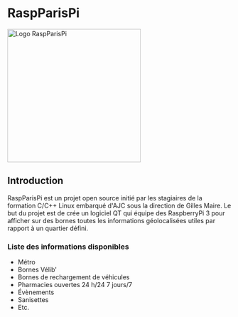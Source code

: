# RaspParisPi
<img title="Logo RaspParisPi" alt="Logo RaspParisPi" src="https://github.com/dibydrams/raspparispi/blob/master/RaspParisPi_logo.svg" width="300px">

## Introduction
RaspParisPi est un projet open source initié par les stagiaires de la formation C/C++ Linux embarqué d'AJC sous la direction de Gilles Maire. Le but du projet est de crée un logiciel QT qui équipe des RaspberryPi 3 pour afficher sur des bornes toutes les informations géolocalisées utiles par rapport à un quartier défini.

### Liste des informations disponibles
* Métro
* Bornes Vélib'
* Bornes de rechargement de véhicules
* Pharmacies ouvertes 24 h/24 7 jours/7
* Évènements
* Sanisettes
* Etc.

